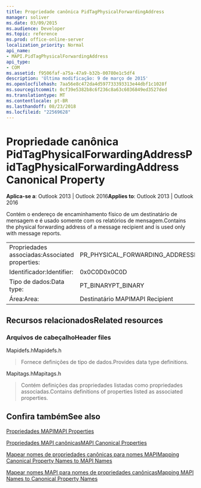 ```yaml
---
title: Propriedade canônica PidTagPhysicalForwardingAddress
manager: soliver
ms.date: 03/09/2015
ms.audience: Developer
ms.topic: reference
ms.prod: office-online-server
localization_priority: Normal
api_name:
- MAPI.PidTagPhysicalForwardingAddress
api_type:
- COM
ms.assetid: f9506faf-a75a-47a9-b32b-00780e1c5df4
description: 'Última modificação: 9 de março de 2015'
ms.openlocfilehash: 7aa56e8c472da4d597733393313e44dbf1c1028f
ms.sourcegitcommit: 0cf39e5382b8c6f236c8a63c6036849ed3527ded
ms.translationtype: MT
ms.contentlocale: pt-BR
ms.lasthandoff: 08/23/2018
ms.locfileid: "22569628"
---
```

# <a name="pidtagphysicalforwardingaddress-canonical-property"></a><span data-ttu-id="3074c-103">Propriedade canônica PidTagPhysicalForwardingAddress</span><span class="sxs-lookup"><span data-stu-id="3074c-103">PidTagPhysicalForwardingAddress Canonical Property</span></span>

  
  
<span data-ttu-id="3074c-104">**Aplica-se a**: Outlook 2013 | Outlook 2016</span><span class="sxs-lookup"><span data-stu-id="3074c-104">**Applies to**: Outlook 2013 | Outlook 2016</span></span> 
  
<span data-ttu-id="3074c-105">Contém o endereço de encaminhamento físico de um destinatário de mensagem e é usado somente com os relatórios de mensagem.</span><span class="sxs-lookup"><span data-stu-id="3074c-105">Contains the physical forwarding address of a message recipient and is used only with message reports.</span></span>
  
|||
|:-----|:-----|
|<span data-ttu-id="3074c-106">Propriedades associadas:</span><span class="sxs-lookup"><span data-stu-id="3074c-106">Associated properties:</span></span>  <br/> |<span data-ttu-id="3074c-107">PR_PHYSICAL_FORWARDING_ADDRESS</span><span class="sxs-lookup"><span data-stu-id="3074c-107">PR_PHYSICAL_FORWARDING_ADDRESS</span></span>  <br/> |
|<span data-ttu-id="3074c-108">Identificador:</span><span class="sxs-lookup"><span data-stu-id="3074c-108">Identifier:</span></span>  <br/> |<span data-ttu-id="3074c-109">0x0C0D</span><span class="sxs-lookup"><span data-stu-id="3074c-109">0x0C0D</span></span>  <br/> |
|<span data-ttu-id="3074c-110">Tipo de dados:</span><span class="sxs-lookup"><span data-stu-id="3074c-110">Data type:</span></span>  <br/> |<span data-ttu-id="3074c-111">PT_BINARY</span><span class="sxs-lookup"><span data-stu-id="3074c-111">PT_BINARY</span></span>  <br/> |
|<span data-ttu-id="3074c-112">Área:</span><span class="sxs-lookup"><span data-stu-id="3074c-112">Area:</span></span>  <br/> |<span data-ttu-id="3074c-113">Destinatário MAPI</span><span class="sxs-lookup"><span data-stu-id="3074c-113">MAPI Recipient</span></span>  <br/> |
   
## <a name="related-resources"></a><span data-ttu-id="3074c-114">Recursos relacionados</span><span class="sxs-lookup"><span data-stu-id="3074c-114">Related resources</span></span>

### <a name="header-files"></a><span data-ttu-id="3074c-115">Arquivos de cabeçalho</span><span class="sxs-lookup"><span data-stu-id="3074c-115">Header files</span></span>

<span data-ttu-id="3074c-116">Mapidefs.h</span><span class="sxs-lookup"><span data-stu-id="3074c-116">Mapidefs.h</span></span>
  
> <span data-ttu-id="3074c-117">Fornece definições de tipo de dados.</span><span class="sxs-lookup"><span data-stu-id="3074c-117">Provides data type definitions.</span></span>
    
<span data-ttu-id="3074c-118">Mapitags.h</span><span class="sxs-lookup"><span data-stu-id="3074c-118">Mapitags.h</span></span>
  
> <span data-ttu-id="3074c-119">Contém definições das propriedades listadas como propriedades associadas.</span><span class="sxs-lookup"><span data-stu-id="3074c-119">Contains definitions of properties listed as associated properties.</span></span>
    
## <a name="see-also"></a><span data-ttu-id="3074c-120">Confira também</span><span class="sxs-lookup"><span data-stu-id="3074c-120">See also</span></span>



[<span data-ttu-id="3074c-121">Propriedades MAPI</span><span class="sxs-lookup"><span data-stu-id="3074c-121">MAPI Properties</span></span>](mapi-properties.md)
  
[<span data-ttu-id="3074c-122">Propriedades MAPI canônicas</span><span class="sxs-lookup"><span data-stu-id="3074c-122">MAPI Canonical Properties</span></span>](mapi-canonical-properties.md)
  
[<span data-ttu-id="3074c-123">Mapear nomes de propriedades canônicas para nomes MAPI</span><span class="sxs-lookup"><span data-stu-id="3074c-123">Mapping Canonical Property Names to MAPI Names</span></span>](mapping-canonical-property-names-to-mapi-names.md)
  
[<span data-ttu-id="3074c-124">Mapear nomes MAPI para nomes de propriedades canônicas</span><span class="sxs-lookup"><span data-stu-id="3074c-124">Mapping MAPI Names to Canonical Property Names</span></span>](mapping-mapi-names-to-canonical-property-names.md)

